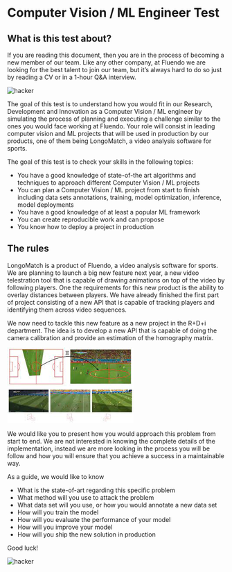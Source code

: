# Computer Vision / ML Engineer Test

## What is this test about?
If you are reading this document, then you are in the process of becoming a new member of our team. Like any other company, at Fluendo we are looking for the best talent to join our team, but it’s always hard to do so just by reading a CV or in a 1-hour Q&A interview.

![hacker](https://raw.githubusercontent.com/fluendo/recruitment/master/content/hacker2.gif)

The goal of this test is to understand how you would fit in our Research, Development and Innovation as a Computer Vision / ML engineer by simulating the process of planning and executing a challenge similar to the ones you would face working at Fluendo.
Your role will consist in leading computer vision and ML projects that will be used in production by our products, one of them being LongoMatch, a video analysis software for sports.

The goal of this test is to check your skills in the following topics:

 * You have a good knowledge of state-of-the art algorithms and techniques to approach different Computer Vision / ML projects
 * You can plan a Computer Vision / ML project from start to finish including data sets annotations, training, model optimization, inference, model deployments
 * You have a good knowledge of at least a popular ML framework
 * You can create reproducible work and can propose
 * You know how to deploy a project in production


## The rules

LongoMatch is a product of Fluendo, a video analysis software for sports. We are planning to launch a big new feature next year, a new video telestration tool that is capable of drawing animations on top of the video by following players. One the requirements for this new product is the ability to overlay distances between players. We have already finished the first part of project consisting of a new API that is capable of tracking players and identifying them across video sequences.

We now need to tackle this new feature as a new project in the R+D+i department. The idea is to develop a new API that is capable of doing the camera calibration and provide an estimation of the homography matrix.

![hacker](camera.jpg)

We would like you to present how you would approach this problem from start to end. We are not interested in knowing the complete details of the implementation, instead we are more looking in the process you will be follow and how you will ensure that you achieve a success in a maintainable way.

As a guide, we would like to know
  * What is the state-of-art regarding this specific problem
  * What method will you use to attack the problem
  * What data set will you use, or how you would annotate a new data set
  * How will you train the model
  * How will you evaluate the performance of your model
  * How will you improve your model
  * How will you ship the new solution in production


 Good luck!

![hacker](https://raw.githubusercontent.com/fluendo/recruitment/master/content/hacker3.gif)